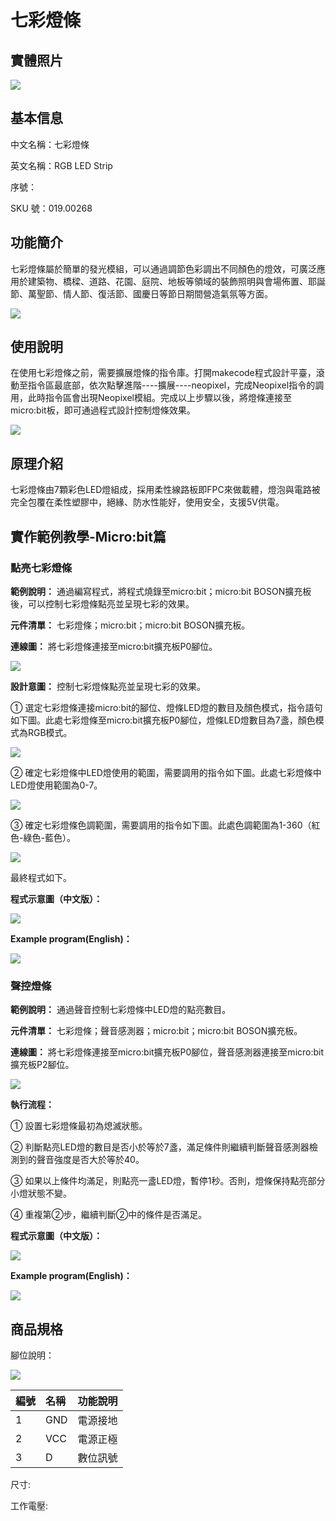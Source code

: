 # 七彩燈條

## 實體照片

![](../../../.gitbook/assets/rgb_led_string%20%281%29%20%282%29%20%282%29.jpg)

## 基本信息

中文名稱：七彩燈條

英文名稱：RGB LED Strip

序號：

SKU 號：019.00268

## 功能簡介

七彩燈條屬於簡單的發光模組，可以通過調節色彩調出不同顏色的燈效，可廣泛應用於建築物、橋樑、道路、花園、庭院、地板等領域的裝飾照明與會場佈置、耶誕節、萬聖節、情人節、復活節、國慶日等節日期間營造氣氛等方面。

![](../../../.gitbook/assets/rgb_led_string_intro.png)

## 使用說明

在使用七彩燈條之前，需要擴展燈條的指令庫。打開makecode程式設計平臺，滾動至指令區最底部，依次點擊進階----擴展----neopixel，完成Neopixel指令的調用，此時指令區會出現Neopixel模組。完成以上步驟以後，將燈條連接至micro:bit板，即可通過程式設計控制燈條效果。

![](../../../.gitbook/assets/rgb_led_string_ui%20%281%29.png)

## 原理介紹

七彩燈條由7顆彩色LED燈組成，採用柔性線路板即FPC來做載體，燈泡與電路被完全包覆在柔性塑膠中，絕緣、防水性能好，使用安全，支援5V供電。

## 實作範例教學-Micro:bit篇

### **點亮七彩燈條**

**範例說明：** 通過編寫程式，將程式燒錄至micro:bit；micro:bit BOSON擴充板後，可以控制七彩燈條點亮並呈現七彩的效果。

**元件清單：** 七彩燈條；micro:bit；micro:bit BOSON擴充板。

**連線圖：** 將七彩燈條連接至micro:bit擴充板P0腳位。

![](../../../.gitbook/assets/boson-qi-cai-deng-dai-dian-liang-qi-cai-deng-dai-lian-xian-tu%20%282%29.png)

**設計意圖：** 控制七彩燈條點亮並呈現七彩的效果。

① 選定七彩燈條連接micro:bit的腳位、燈條LED燈的數目及顏色模式，指令語句如下圖。此處七彩燈條至micro:bit擴充板P0腳位，燈條LED燈數目為7盞，顏色模式為RGB模式。

![](../../../.gitbook/assets/boson_七彩灯带_点亮七彩灯带设计意图1%20%282%29%20%282%29%20%281%29.png)

② 確定七彩燈條中LED燈使用的範圍，需要調用的指令如下圖。此處七彩燈條中LED燈使用範圍為0-7。

![](../../../.gitbook/assets/boson_七彩灯带_点亮七彩灯带设计意图2%20%282%29%20%282%29.png)

③ 確定七彩燈條色調範圍，需要調用的指令如下圖。此處色調範圍為1-360（紅色-綠色-藍色）。

![](../../../.gitbook/assets/boson_七彩灯带_点亮七彩灯带设计意图3%20%282%29%20%282%29.png)

最終程式如下。

**程式示意圖（中文版）：**

![](../../../.gitbook/assets/rgb_led_string_prg1_ch_tw.png)

**Example program\(English\)：**

![](../../../.gitbook/assets/boson_七彩灯带_点亮七彩灯带程序示意图英文版%20%282%29%20%282%29%20%281%29.png)

### **聲控燈條**

**範例說明：** 通過聲音控制七彩燈條中LED燈的點亮數目。

**元件清單：** 七彩燈條；聲音感測器；micro:bit；micro:bit BOSON擴充板。

**連線圖：** 將七彩燈條連接至micro:bit擴充板P0腳位，聲音感測器連接至micro:bit擴充板P2腳位。

![](../../../.gitbook/assets/boson_七彩灯带_声控灯带连线图%20%282%29%20%282%29.png)

**執行流程：**

① 設置七彩燈條最初為熄滅狀態。

② 判斷點亮LED燈的數目是否小於等於7盞，滿足條件則繼續判斷聲音感測器檢測到的聲音強度是否大於等於40。

③ 如果以上條件均滿足，則點亮一盞LED燈，暫停1秒。否則，燈條保持點亮部分小燈狀態不變。

④ 重複第②步，繼續判斷②中的條件是否滿足。

**程式示意圖（中文版）：**

![](../../../.gitbook/assets/rgb_led_string_prg2_ch_tw%20%281%29%20%281%29.png)

**Example program\(English\)：**

![](../../../.gitbook/assets/boson-qi-cai-deng-dai-sheng-kong-deng-dai-cheng-xu-shi-yi-tu-ying-wen-ban%20%282%29%20%282%29.png)

## 商品規格

腳位說明：

![](../../../.gitbook/assets/rgb_led_string_spec.png)

| **編號** | **名稱** | **功能說明** |
| :--- | :--- | :--- |
| 1 | GND | 電源接地 |
| 2 | VCC | 電源正極 |
| 3 | D | 數位訊號 |

尺寸:

工作電壓:

